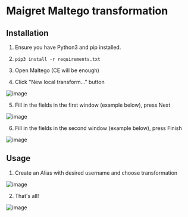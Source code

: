 # Maigret Maltego transformation

## Installation

1. Ensure you have Python3 and pip installed.

2. `pip3 install -r requirements.txt`

3. Open Maltego (CE will be enough)

4. Click "New local transform..." button

![image](https://s3-eu-central-1.amazonaws.com/euc-cdn.freshdesk.com/data/helpdesk/attachments/production/15008885846/original/4iNHwg0zGFGfKM3BHHG2xyGcOqSqPA4gDg.png?1542716349)

5. Fill in the fields in the first window (example below), press Next

![image](https://user-images.githubusercontent.com/31013580/145275341-0af933d0-d904-4d78-b767-9cdec17874d9.png)

6. Fill in the fields in the second window (example below), press Finish

![image](https://user-images.githubusercontent.com/31013580/145275517-7b8480a2-a197-4886-be4d-9283a9e27674.png)

## Usage

1. Create an Alias with desired username and choose transformation

![image](https://user-images.githubusercontent.com/31013580/145275774-77ebe2e3-8956-4071-838e-d23869482069.png)

2. That's all!

![image](https://user-images.githubusercontent.com/31013580/145275886-27f8d7ed-86a8-44fe-a700-74dc69de31c5.png)
